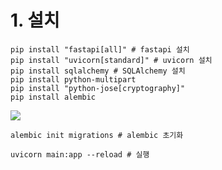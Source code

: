 
# 1. 설치
```
pip install "fastapi[all]" # fastapi 설치 
pip install "uvicorn[standard]" # uvicorn 설치
pip install sqlalchemy # SQLAlchemy 설치
pip install python-multipart
pip install "python-jose[cryptography]"
pip install alembic

```


![](https://i.imgur.com/DgeX2CX.png)


```
alembic init migrations # alembic 초기화

uvicorn main:app --reload # 실행

```


